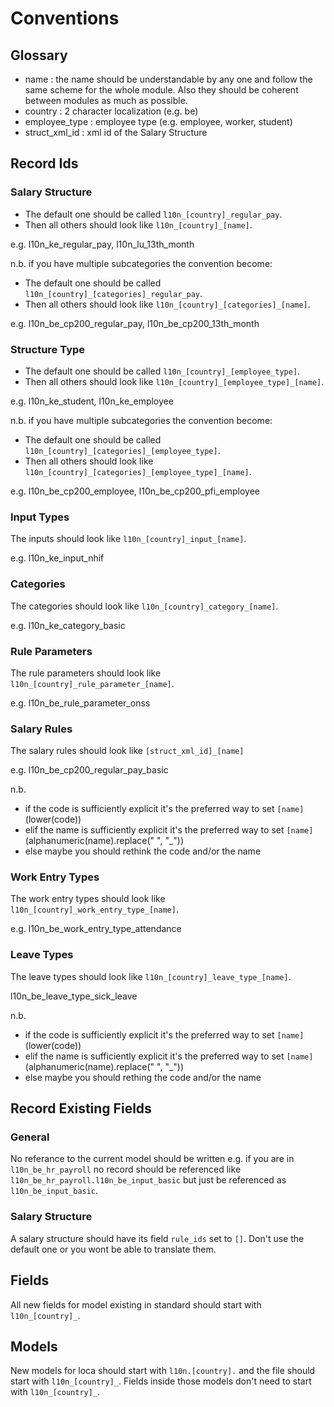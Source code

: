 # Conventions

## Glossary
- name : the name should be understandable by any one and follow the same scheme for the whole module. Also they should be coherent between modules as much as possible.
- country : 2 character localization (e.g. be)
- employee_type : employee type (e.g. employee, worker, student)
- struct_xml_id : xml id of the Salary Structure

## Record Ids
### Salary Structure

- The default one should be called `l10n_[country]_regular_pay`.
- Then all others should look like `l10n_[country]_[name]`.

e.g. l10n_ke_regular_pay, l10n_lu_13th_month

n.b.
if you have multiple subcategories the convention become:
- The default one should be called `l10n_[country]_[categories]_regular_pay`.
- Then all others should look like `l10n_[country]_[categories]_[name]`.

e.g. l10n_be_cp200_regular_pay, l10n_be_cp200_13th_month

### Structure Type

- The default one should be called `l10n_[country]_[employee_type]`.
- Then all others should look like `l10n_[country]_[employee_type]_[name]`.

e.g. l10n_ke_student, l10n_ke_employee

n.b.
if you have multiple subcategories the convention become:
- The default one should be called `l10n_[country]_[categories]_[employee_type]`.
- Then all others should look like `l10n_[country]_[categories]_[employee_type]_[name]`.

e.g. l10n_be_cp200_employee, l10n_be_cp200_pfi_employee

### Input Types
The inputs should look like `l10n_[country]_input_[name]`.

e.g. l10n_ke_input_nhif

### Categories
The categories should look like `l10n_[country]_category_[name]`.

e.g. l10n_ke_category_basic

### Rule Parameters
The rule parameters should look like `l10n_[country]_rule_parameter_[name]`.

e.g. l10n_be_rule_parameter_onss

### Salary Rules
The salary rules should look like `[struct_xml_id]_[name]`

e.g. l10n_be_cp200_regular_pay_basic

n.b.
- if the code is sufficiently explicit it's the preferred way to set `[name]` (lower(code))
- elif the name is sufficiently explicit it's the preferred way to set `[name]` (alphanumeric(name).replace(" ", "_"))
- else maybe you should rethink the code and/or the name

### Work Entry Types
The work entry types should look like `l10n_[country]_work_entry_type_[name]`.

e.g. l10n_be_work_entry_type_attendance

### Leave Types
The leave types should look like `l10n_[country]_leave_type_[name]`.

l10n_be_leave_type_sick_leave

n.b.
- if the code is sufficiently explicit it's the preferred way to set `[name]` (lower(code))
- elif the name is sufficiently explicit it's the preferred way to set `[name]` (alphanumeric(name).replace(" ", "_"))
- else maybe you should rething the code and/or the name


## Record Existing Fields
### General
No referance to the current model should be written e.g. if you are in `l10n_be_hr_payroll` no record should be referenced like `l10n_be_hr_payroll.l10n_be_input_basic` but just be referenced as `l10n_be_input_basic`.

### Salary Structure
A salary structure should have its field `rule_ids` set to `[]`. Don't use the default one or you wont be able to translate them.

## Fields
All new fields for model existing in standard should start with `l10n_[country]_`.

## Models
New models for loca should start with `l10n.[country].` and the file should start with `l10n_[country]_`.
Fields inside those models don't need to start with `l10n_[country]_`.
